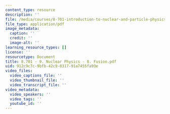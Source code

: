 ```yaml
---
content_type: resource
description: ''
file: /media/courses/8-701-introduction-to-nuclear-and-particle-physics-fall-2020/8701-9-nuclear-physics-8-fusion.pdf
file_type: application/pdf
image_metadata:
  caption: ''
  credit: ''
  image-alt: ''
learning_resource_types: []
license: ''
resourcetype: Document
title: 8.701 - 9. Nuclear Physics - 8. Fusion.pdf
uid: 912c9c7c-9bfb-42c9-8317-91a7455fa93e
video_files:
  video_captions_file: ''
  video_thumbnail_file: ''
  video_transcript_file: ''
video_metadata:
  video_speakers: ''
  video_tags: ''
  youtube_id: ''
---
```

